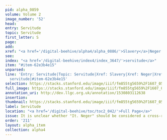 ```yaml
---
pid: alpha_0859
volume: Volume 2
image_number: '52'
head: 
entry: Servitude
topic: Servitude
first_letter: S
page: 
add: 
xref: "<a href='/digital-beehive/alpha4/alpha_0886/'>Slavery</a>|Neger|813 [PAGE_MISSING]"
see: 
index: "<a href='/digital-beehive/index4/index_3647/'>servitude</a>"
item: "#item-62e3b4e15"
unparsed: 
line: 'Entry: Servitude|Topic: Servitude|Xref: Slavery|Xref: Neger|Xref: 813 [PAGE_MISSING]|Index:
  servitude|#item-62e3b4e15'
selection: https://stacks.stanford.edu/image/iiif/fm855tg5659%2F1607_0519/811,499,2982,450/full/0/default.jpg
full_image: https://stacks.stanford.edu/image/iiif/fm855tg5659%2F1607_0519/full/full/0/default.jpg
annotation_uri: http://dev.llgc.org.uk/annotation/1530803112638
insertion: 
thumbnail: https://stacks.stanford.edu/image/iiif/fm855tg5659%2F1607_0519/811,499,600,180/250,/0/default.jpg
label: Servitude
location: "<a href='/digital-beehive/toc/toc2_042/'>Full Page</a>"
issue: It is unclear whether "It. Neger" should be considered a cross-reference.
order: '211'
layout: alpha_item
collection: alpha4
---
```

